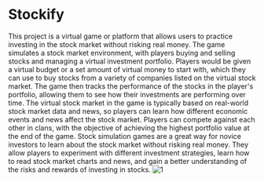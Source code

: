 # Stockify
This project is a virtual game or platform that allows users to practice investing in the stock market without risking real money. The game simulates a stock market environment, with players buying and selling stocks and managing a virtual investment portfolio. Players would be given a virtual budget or a set amount of virtual money to start with, which they can use to buy stocks from a variety of companies listed on the virtual stock market. The game then tracks the performance of the stocks in the player's portfolio, allowing them to see how their investments are performing over time. The virtual stock market in the game is typically based on real-world stock market data and news, so players can learn how different economic events and news affect the stock market. Players can compete against each other in clans, with the objective of achieving the highest portfolio value at the end of the game.
Stock simulation games are a great way for novice investors to learn about the stock market without risking real money. They allow players to experiment with different investment strategies, learn how to read stock market charts and news, and gain a better understanding of the risks and rewards of investing in stocks.
![1](https://user-images.githubusercontent.com/99636505/226923723-dde51639-229b-486c-ad68-1830662d9a1a.png)

